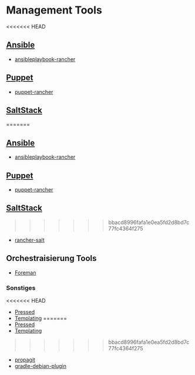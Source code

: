 # Management Tools

<<<<<<< HEAD
## [Ansible](https://gitlab.com/tobkern1980/home-net4-environment/wikis/ansible)

* [ansibleplaybook-rancher](https://github.com/joshuacox/ansibleplaybook-rancher)

## [Puppet](https://gitlab.com/tobkern1980/home-net4-environment/wikis/puppet)

* [puppet-rancher](https://github.com/nickschuch/puppet-rancher)

## [SaltStack](https://gitlab.com/tobkern1980/home-net4-environment/wikis/saltstack)
=======
## [Ansible](../ansible)

* [ansibleplaybook-rancher](https://github.com/joshuacox/ansibleplaybook-rancher)

## [Puppet](../puppet)

* [puppet-rancher](https://github.com/nickschuch/puppet-rancher)

## [SaltStack](../saltstack)
>>>>>>> bbacd8996fafa1e0ea5fd2d8bd7c77fc4364f275

* [rancher-salt](https://github.com/komljen/rancher-salt)

## Orchestraisierung Tools

* [Foreman](../foreman)

### Sonstiges

<<<<<<< HEAD
* [Pressed](https://gitlab.com/tobkern1980/home-net4-environment/wikis/preseed)
* [Templating](https://gitlab.com/tobkern1980/home-net4-environment/wikis/templating)
=======
* [Pressed](../preseed)
* [Templating](../templating)
>>>>>>> bbacd8996fafa1e0ea5fd2d8bd7c77fc4364f275
* [propagit](https://github.com/substack/propagit)
* [gradle-debian-plugin](https://github.com/gesellix/gradle-debian-plugin)